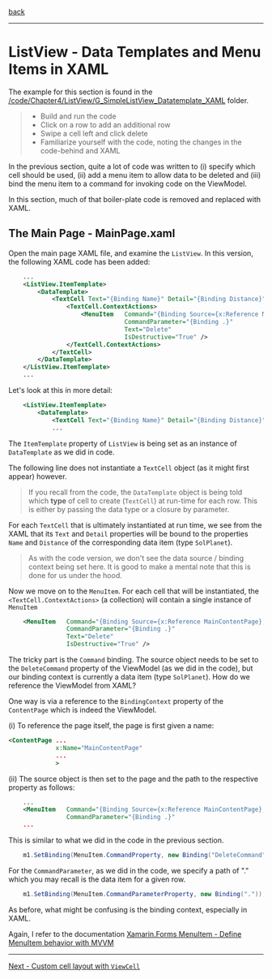 [back](listview-delete.md)

---

# ListView - Data Templates and Menu Items in XAML

The example for this section is found in the [/code/Chapter4/ListView/G_SimpleListView_Datatemplate_XAML](/code/Chapter4/ListView/G_SimpleListView_Datatemplate_XAML) folder.

> * Build and run the code
> * Click on a row to add an additional row
> * Swipe a cell left and click delete
> * Familiarize yourself with the code, noting the changes in the code-behind and XAML

In the previous section, quite a lot of code was written to (i) specify which cell should be used, (ii) add a menu item to allow data to be deleted and (iii) bind the menu item to a command for invoking code on the ViewModel.

In this section, much of that boiler-plate code is removed and replaced with XAML.

## The Main Page - MainPage.xaml
Open the main page XAML file, and examine the `ListView`. In this version, the following XAML code has been added:

```XML
    ...
    <ListView.ItemTemplate>
        <DataTemplate>
            <TextCell Text="{Binding Name}" Detail="{Binding Distance}">
                <TextCell.ContextActions>
                    <MenuItem   Command="{Binding Source={x:Reference MainContentPage}, Path=BindingContext.DeleteCommand}"
                                CommandParameter="{Binding .}"
                                Text="Delete"
                                IsDestructive="True" />
                </TextCell.ContextActions>
            </TextCell>
        </DataTemplate>
    </ListView.ItemTemplate>
    ...
```            

Let's look at this in more detail:

```XML
    <ListView.ItemTemplate>
        <DataTemplate>
            <TextCell Text="{Binding Name}" Detail="{Binding Distance}">
            ...
```
The `ItemTemplate` property of `ListView` is being set as an instance of `DataTemplate` as we did in code.

The following line does not instantiate a `TextCell` object (as it might first appear) however.

> If you recall from the code, the `DataTemplate` object is being told which **type** of cell to create (`TextCell`) at run-time for each row. This is either by passing the data type or a closure by parameter.

For each `TextCell` that is ultimately instantiated at run time, we see from the XAML that its `Text` and `Detail` properties will be bound to the properties `Name` and `Distance` of the corresponding data item (type `SolPlanet`).

> As with the code version, we don't see the data source / binding context being set here. It is good to make a mental note that this is done for us under the hood.

Now we move on to the `MenuItem`.  For each cell that will be instantiated, the `<TextCell.ContextActions>` (a collection) will contain a single instance of `MenuItem`

```XML
    <MenuItem   Command="{Binding Source={x:Reference MainContentPage}, Path=BindingContext.DeleteCommand}"
                CommandParameter="{Binding .}"
                Text="Delete"
                IsDestructive="True" />
```
The tricky part is the `Command` binding. The source object needs to be set to the `DeleteCommand` property of the ViewModel (as we did in the code), but our binding context is currently a data item (type `SolPlanet`). How do we reference the ViewModel from XAML?

One way is via a reference to the `BindingContext` property of the `ContentPage` which is indeed the ViewModel. 

(i) To reference the page itself, the page is first given a name:

```XML
<ContentPage ...
             x:Name="MainContentPage"
             ...
             >
```             

(ii) The source object is then set to the page and the path to the respective property as follows:

```XML
    ...
    <MenuItem   Command="{Binding Source={x:Reference MainContentPage}, Path=BindingContext.DeleteCommand}"
                CommandParameter="{Binding .}"
    ...
```

This is similar to what we did in the code in the previous section.

```C#
    m1.SetBinding(MenuItem.CommandProperty, new Binding("DeleteCommand", source: this.BindingContext));
```

For the `CommandParameter`, as we did in the code, we specify a path of "." which you may recall is the data item for a given row.

```C#
    m1.SetBinding(MenuItem.CommandParameterProperty, new Binding("."));
```

As before, what might be confusing is the binding context, especially in XAML.

Again, I refer to the documentation [Xamarin.Forms MenuItem - Define MenuItem behavior with MVVM](https://docs.microsoft.com/xamarin/xamarin-forms/user-interface/menuitem#define-menuitem-behavior-with-mvvm)


---

[Next - Custom cell layout with `ViewCell`](listview-viewcell.md) 